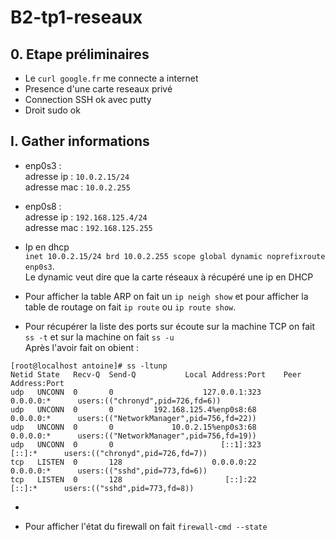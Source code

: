 # B2-tp1-reseaux

## 0. Etape préliminaires

* Le `curl google.fr` me connecte a internet
* Presence d'une carte reseaux privé
* Connection SSH ok avec putty
* Droit sudo ok  

## I. Gather informations

* enp0s3 :   
adresse ip : `10.0.2.15/24`   
adresse mac : `10.0.2.255`  
* enp0s8 :  
adresse ip : `192.168.125.4/24`  
adresse mac : `192.168.125.255`  

* Ip en dhcp   
`inet 10.0.2.15/24 brd 10.0.2.255 scope global dynamic noprefixroute enp0s3`.  
Le dynamic veut dire que la carte réseaux à récupéré une ip en DHCP  

* Pour afficher la table ARP on fait un `ip neigh show` et pour afficher la table de routage on fait `ip route` ou `ip route show`.

* Pour récupérer la liste des ports sur écoute sur la machine TCP on fait `ss -t` et sur la machine on fait `ss -u`  
Après l'avoir fait on obient :   
```
[root@localhost antoine]# ss -ltunp
Netid State   Recv-Q  Send-Q           Local Address:Port    Peer Address:Port  
udp   UNCONN  0       0                    127.0.0.1:323          0.0.0.0:*      users:(("chronyd",pid=726,fd=6))
udp   UNCONN  0       0         192.168.125.4%enp0s8:68           0.0.0.0:*      users:(("NetworkManager",pid=756,fd=22))
udp   UNCONN  0       0             10.0.2.15%enp0s3:68           0.0.0.0:*      users:(("NetworkManager",pid=756,fd=19))
udp   UNCONN  0       0                        [::1]:323             [::]:*      users:(("chronyd",pid=726,fd=7))
tcp   LISTEN  0       128                    0.0.0.0:22           0.0.0.0:*      users:(("sshd",pid=773,fd=6))
tcp   LISTEN  0       128                       [::]:22              [::]:*      users:(("sshd",pid=773,fd=8))
```

*   

* Pour afficher l'état du firewall on fait `firewall-cmd --state`  



